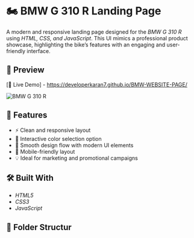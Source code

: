 # 🏍 BMW G 310 R Landing Page

A modern and responsive landing page designed for the *BMW G 310 R* using *HTML, CSS, and JavaScript*.
This UI mimics a professional product showcase, 
highlighting the bike’s features with an engaging and user-friendly interface.

## 📸 Preview

[🔗 Live Demo]  -   https://developerkaran7.github.io/BMW-WEBSITE-PAGE/

![BMW G 310 R](./screenshot.png)

## 🚀 Features

- ⚡ Clean and responsive layout  
- 🎨 Interactive color selection option  
- 🧭 Smooth design flow with modern UI elements  
- 📱 Mobile-friendly layout  
- 💡 Ideal for marketing and promotional campaigns  

## 🛠 Built With

- *HTML5*
- *CSS3*
- *JavaScript*
## 📂 Folder Structur
